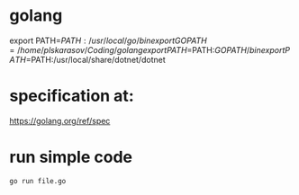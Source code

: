 # golang

export PATH=$PATH:/usr/local/go/bin
export GOPATH=/home/plskarasov/Coding/golang
export PATH=$PATH:$GOPATH/bin
export PATH=$PATH:/usr/local/share/dotnet/dotnet


# specification at: 
https://golang.org/ref/spec

# run simple code
```
go run file.go
```